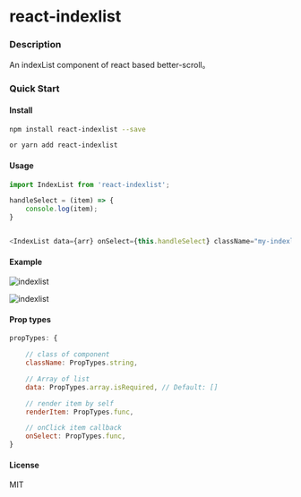 # react-indexlist

### Description
An indexList component of react based better-scroll。

### Quick Start

#### Install

``` bash
npm install react-indexlist --save

or yarn add react-indexlist
```


#### Usage

``` js
import IndexList from 'react-indexlist';
```

``` js
handleSelect = (item) => {
    console.log(item);
}


<IndexList data={arr} onSelect={this.handleSelect} className="my-indexlist" />
```

#### Example

![indexlist](http://img.yanyuanfe.cn/indexlist1.png)

![indexlist](http://img.yanyuanfe.cn/indexlist2.png)

#### Prop types

``` js
propTypes: {

    // class of component
    className: PropTypes.string,

    // Array of list
    data: PropTypes.array.isRequired, // Default: []

    // render item by self
    renderItem: PropTypes.func,

    // onClick item callback
    onSelect: PropTypes.func,
}

```

#### License

MIT
